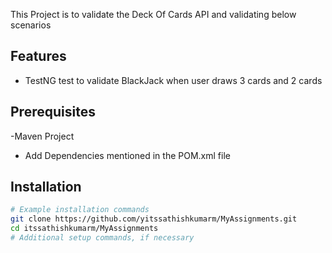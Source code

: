 This Project is to validate the Deck Of Cards API  and validating below scenarios

## Features

- TestNG test to validate BlackJack when user draws 3 cards and 2 cards 
  

## Prerequisites

-Maven Project
- Add Dependencies mentioned in the POM.xml file

## Installation



```bash
# Example installation commands
git clone https://github.com/yitssathishkumarm/MyAssignments.git
cd itssathishkumarm/MyAssignments
# Additional setup commands, if necessary
